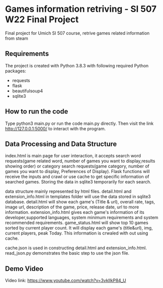 # Games information retriving - SI 507 W22 Final Project
Final project for Umich SI 507 course, retrive games related information from steam 


## Requirements
The project is created with Python 3.8.3 with following required Python packages:
* requests
* flask
* beautifulsoup4
* sqlite3

## How to run the code
Type python3 main.py or run the code main.py directly. Then visit the link http://127.0.0.1:5000/ to interact with the program.

## Data Processing and Data Structure
index.html is main page for user interaction, it accepts search word requests(game related word, number of games you want to display,results showing order) or category search requests(game category, number of games you want to display, Preferences of Display).
Flask functions will receive the inputs and crawl or use cache to get specific information of searched games. Storing the data in sqlite3 temporarily for each search.

data structure mainly represented by html files.
detail.html and extension_info.html in templates folder will use the data stored in sqlite3 database.
detail.html will show each game's (Title & url), overall rate, tags, image url, description of the game, price, release date, url to more information. 
extension_info.html gives each game's information of its developer,supported languages, system minimum requirements and system recommended requirements.
game_status.html will show top 10 games sorted by current player count. It will display each game's (title&url), img, current players, peak Today. This information is crwaled with out using cache.

cache.json is used in constructing detail.html and extension_info.html. read_json.py demonstrates the basic step to use the json file.

## Demo Video
Video link: https://www.youtube.com/watch?v=3vklIkP84_U
